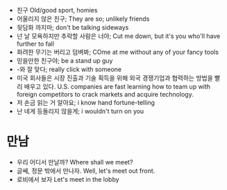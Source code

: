 * 친구 Old/good sport, homies
* 어울리지 않은 친구; They are so; unlikely friends
* 뒷담화 까지마; don't be talking sideways
* 넌 날 모욕하지만 추락할 사람은 너야; Cut me down, but it's you who'll have further to fall
* 화려한 무기는 버리고 덤벼봐; COme at me without any of your fancy tools
* 믿을만한 친구야; be a stand up guy
* -와 잘 맞다; really click with someone
* 미국 회사들은 시장 진출과 기술 획득을 위해 외국 경쟁기업과 협력하는 방법을 빨리 배우고 있다. U.S. companies are fast learning how to team up with foreign competitors to crack markets and acquire technology.
* 저 손금 읽는 거 알아요; i know hand fortune-telling
* 난 네게 등돌리지 않을게; i wouldn't turn on you

# 만남
* 우리 어디서 만날까? Where shall we meet?
* 글쎄, 정문 밖에서 만나자. Well, let's meet out front.
* 로비에서 보자 Let's meet in the lobby